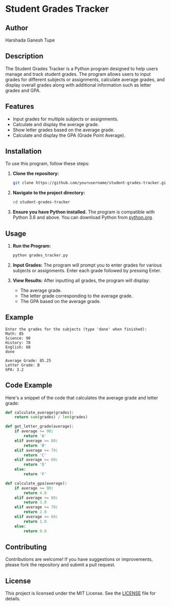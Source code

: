 # Student Grades Tracker

## Author
Harshada Ganesh Tupe

## Description
The Student Grades Tracker is a Python program designed to help users manage and track student grades. The program allows users to input grades for different subjects or assignments, calculate average grades, and display overall grades along with additional information such as letter grades and GPA.

## Features
- Input grades for multiple subjects or assignments.
- Calculate and display the average grade.
- Show letter grades based on the average grade.
- Calculate and display the GPA (Grade Point Average).

## Installation

To use this program, follow these steps:

1. **Clone the repository:**
   ```bash
   git clone https://github.com/yourusername/student-grades-tracker.git
   ```
2. **Navigate to the project directory:**
   ```bash
   cd student-grades-tracker
   ```
3. **Ensure you have Python installed.** The program is compatible with Python 3.6 and above. You can download Python from [python.org](https://www.python.org/).

## Usage

1. **Run the Program:**
   ```bash
   python grades_tracker.py
   ```
2. **Input Grades:**
   The program will prompt you to enter grades for various subjects or assignments. Enter each grade followed by pressing Enter.

3. **View Results:**
   After inputting all grades, the program will display:
   - The average grade.
   - The letter grade corresponding to the average grade.
   - The GPA based on the average grade.

## Example

```text
Enter the grades for the subjects (type 'done' when finished):
Math: 85
Science: 90
History: 78
English: 88
done

Average Grade: 85.25
Letter Grade: B
GPA: 3.2
```

## Code Example

Here's a snippet of the code that calculates the average grade and letter grade:

```python
def calculate_average(grades):
    return sum(grades) / len(grades)

def get_letter_grade(average):
    if average >= 90:
        return 'A'
    elif average >= 80:
        return 'B'
    elif average >= 70:
        return 'C'
    elif average >= 60:
        return 'D'
    else:
        return 'F'

def calculate_gpa(average):
    if average >= 90:
        return 4.0
    elif average >= 80:
        return 3.0
    elif average >= 70:
        return 2.0
    elif average >= 60:
        return 1.0
    else:
        return 0.0
```

## Contributing

Contributions are welcome! If you have suggestions or improvements, please fork the repository and submit a pull request.

## License

This project is licensed under the MIT License. See the [LICENSE](LICENSE) file for details.

